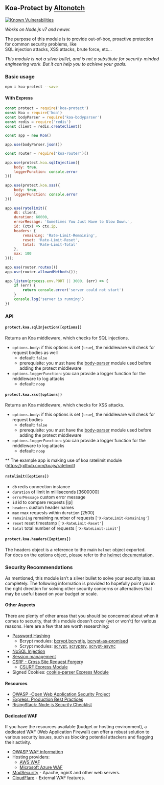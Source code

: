 ﻿## Koa-Protect by [Altonotch](https://altonotch.com/)  
  
[![Known Vulnerabilities](https://snyk.io/test/npm/protect/badge.svg)](https://snyk.io/test/npm/koa-protect)  
  
*Works on Node.js v7 and newer.*  
  
The purpose of this module is to provide out-of-box, proactive protection for common security problems, like  
SQL injection attacks, XSS attacks, brute force, etc...  
  
*This module is not a silver bullet, and is not a substitute for security-minded engineering work. But it can help you to achieve your goals.*  
  
### Basic usage  
  
```bash  
npm i koa-protect --save  
```  
  
#### With Express  
  
```javascript  
const protect = require('koa-protect')  
const Koa = require('koa')  
const bodyParser = require('koa-bodyparser')
const redis = require('redis')
const client = redis.createClient()  
  
const app = new Koa()
  
app.use(bodyParser.json())  

const router = require('koa-router')()
  
app.use(protect.koa.sqlInjection({  
    body: true,  
    loggerFunction: console.error  
}))  
  
app.use(protect.koa.xss({  
    body: true,  
    loggerFunction: console.error  
}))  
  
app.use(ratelimit({  
    db: client,  
    duration: 60000,  
    errorMessage: 'Sometimes You Just Have to Slow Down.',  
    id: (ctx) => ctx.ip,  
    headers: {  
        remaining: 'Rate-Limit-Remaining',  
        reset: 'Rate-Limit-Reset',  
        total: 'Rate-Limit-Total'  
    },  
    max: 100  
}));  
  
app.use(router.routes())  
app.use(router.allowedMethods());  
  
app.listen(process.env.PORT || 3000, (err) => {  
    if (err) {  
        return console.error('server could not start')  
    }  
    console.log('server is running')  
})  
```  
  
### API  
  
#### `protect.koa.sqlInjection([options])`  
  
Returns an Koa middleware, which checks for SQL injections.  
  
* `options.body`: if this options is set (`true`), the middleware will check for request bodies as well  
  * default: `false`  
  * prerequisite: you must have the [body-parser](https://github.com/koajs/bodyparser) module used before adding the protect middleware  
* `options.loggerFunction`: you can provide a logger function for the middleware to log attacks  
  * default: `noop`  
  
#### `protect.koa.xss([options])`  
  
Returns an Koa middleware, which checks for XSS attacks.  
  
* `options.body`: if this options is set (`true`), the middleware will check for request bodies  
  * default: `false`  
  * prerequisite: you must have the [body-parser](https://github.com/koajs/bodyparser) module used before adding the protect middleware  
* `options.loggerFunction`: you can provide a logger function for the middleware to log attacks  
  * default: `noop`  
  
** The example app is making use of koa ratelimit module (https://github.com/koajs/ratelimit)
#### `ratelimit([options])`  
-   `db`  redis connection instance
-   `duration`  of limit in milliseconds [3600000]
-   `errorMessage`  custom error message
-   `id`  id to compare requests [ip]
-   `headers`  custom header names
-   `max`  max requests within  `duration`  [2500]
-   `remaining`  remaining number of requests [`'X-RateLimit-Remaining'`]
-   `reset`  reset timestamp [`'X-RateLimit-Reset'`]
-   `total`  total number of requests [`'X-RateLimit-Limit'`]


#### `protect.koa.headers([options])`  
  
The headers object is a reference to the main `helmet` object exported.  
For docs on the options object, please refer to the [helmet documentation](https://github.com/helmetjs/helmet).  

### Security Recommendations  
  
As mentioned, this module isn't a silver bullet to solve your security issues completely.  The following information is provided to hopefully point you in the right direction for solving other security concerns or alternatives that may be useful based on your budget or scale.  
  
#### Other Aspects  
  
There are plenty of other areas that you should be concerned about when it comes to security, that this module doesn't cover (yet or won't) for various reasons.  Here are a few that are worth researching:  
  
* [Password Hashing](https://www.owasp.org/index.php/Password_Storage_Cheat_Sheet)  
  * Bcrypt modules: [bcrypt](https://www.npmjs.com/package/bcrypt),[bcryptjs](https://www.npmjs.com/package/bcryptjs), [bcrypt-as-promised](https://www.npmjs.com/package/bcrypt-as-promised)  
  * Scrypt modules: [scrypt](https://www.npmjs.com/package/scrypt), [scryptsy](https://www.npmjs.com/package/scryptsy), [scrypt-async](https://www.npmjs.com/package/scrypt-async)  
* [NoSQL Injection](https://www.owasp.org/index.php/Testing_for_NoSQL_injection)  
* [Session management](https://www.owasp.org/index.php/Session_Management_Cheat_Sheet)  
* [CSRF - Cross Site Request Forgery](https://www.owasp.org/index.php/Cross-Site_Request_Forgery_(CSRF)_Prevention_Cheat_Sheet)  
  * [CSURF Express Module](https://www.npmjs.com/package/csurf)  
* Signed Cookies: [cookie-parser Express Module](https://expressjs.com/en/resources/middleware/cookie-parser.html)  
  
#### Resources  
  
* [OWASP -Open Web Application Security Project](https://www.owasp.org/index.php/Main_Page)  
* [Express: Production Best Practices](https://expressjs.com/en/advanced/best-practice-security.html)  
* [RisingStack: Node.js Security Checklist](https://blog.risingstack.com/node-js-security-checklist/)  
  
#### Dedicated WAF  
  
If you have the resources available (budget or hosting environment), a dedicated WAF (Web Application Firewall) can offer a robust solution to various security issues, such as blocking potential attackers and flagging their activity.  
  
* [OWASP WAF information](https://www.owasp.org/index.php/Web_Application_Firewall)  
* Hosting providers:  
  * [AWS WAF](https://aws.amazon.com/waf/)  
  * [Microsoft Azure WAF](https://docs.microsoft.com/en-us/azure/application-gateway/application-gateway-web-application-firewall-overview)  
* [ModSecurity]() - Apache, nginX and other web servers.  
* [CloudFlare](https://www.cloudflare.com/) - External WAF features.
